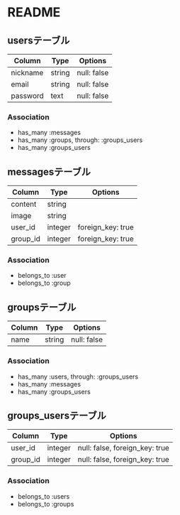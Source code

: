 # README

<!-- This README would normally document whatever steps are necessary to get the
application up and running.

Things you may want to cover:

* Ruby version

* System dependencies

* Configuration

* Database creation

* Database initialization

* How to run the test suite

* Services (job queues, cache servers, search engines, etc.)

* Deployment instructions

* ... -->

## usersテーブル
|Column|Type|Options|
|------|----|-------|
|nickname|string|null: false|
|email|string|null: false|
|password|text|null: false|
### Association
- has_many :messages
- has_many :groups, through: :groups_users
- has_many :groups_users


## messagesテーブル
|Column|Type|Options|
|------|----|-------|
|content|string||
|image|string||
|user_id|integer|foreign_key: true|
|group_id|integer|foreign_key: true|
### Association
- belongs_to :user
- belongs_to :group


## groupsテーブル
|Column|Type|Options|
|------|----|-------|
|name|string|null: false|
### Association
- has_many :users, through: :groups_users
- has_many :messages
- has_many :groups_users


## groups_usersテーブル
|Column|Type|Options|
|------|----|-------|
|user_id|integer|null: false, foreign_key: true|
|group_id|integer|null: false, foreign_key: true|
### Association
- belongs_to :users
- belongs_to :groups